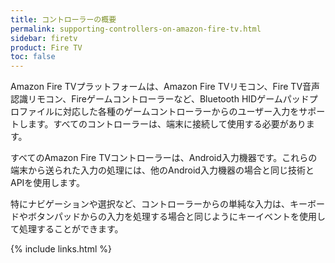 ```yaml
---
title: コントローラーの概要
permalink: supporting-controllers-on-amazon-fire-tv.html
sidebar: firetv
product: Fire TV
toc: false
---
```


Amazon Fire TVプラットフォームは、Amazon Fire TVリモコン、Fire TV音声認識リモコン、Fireゲームコントローラーなど、Bluetooth HIDゲームパッドプロファイルに対応した各種のゲームコントローラーからのユーザー入力をサポートします。すべてのコントローラーは、端末に接続して使用する必要があります。

すべてのAmazon Fire TVコントローラーは、Android入力機器です。これらの端末から送られた入力の処理には、他のAndroid入力機器の場合と同じ技術とAPIを使用します。

特にナビゲーションや選択など、コントローラーからの単純な入力は、キーボードやボタンパッドからの入力を処理する場合と同じようにキーイベントを使用して処理することができます。


{% include links.html %}
